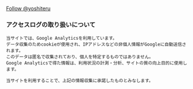 <!-- Global site tag (gtag.js) - Google Analytics -->
<script async src="https://www.googletagmanager.com/gtag/js?id=UA-115471799-2"></script>
<script>
  window.dataLayer = window.dataLayer || [];
  function gtag(){dataLayer.push(arguments);}
  gtag('js', new Date());

  gtag('config', 'UA-115471799-2');
</script>

<a href="https://twitter.com/yoshiteru?ref_src=twsrc%5Etfw" class="twitter-follow-button" data-show-count="false">Follow @yoshiteru</a><script async src="https://platform.twitter.com/widgets.js" charset="utf-8"></script>

### アクセスログの取り扱いについて
```
当サイトでは、Google Analyticsを利用しています。
データ収集のためcookieが使用され、IPアドレスなどの非個人情報がGoogleに自動送信されます。
このデータは匿名で収集されており、個人を特定するものではありません。
Google Analyticsで得た情報は、利用状況の計測・分析、サイトの質の向上目的に使用します。

当サイトを利用することで、上記の情報収集に承諾したものとみなします。
```
